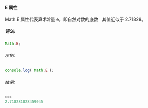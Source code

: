 #### E 属性

  Math.E 属性代表算术常量 e，即自然对数的底数，其值近似于 2.71828。

##### 语法:

  ```javascript
  Math.E;
  ```
  
###### 示例:

  ```javascript
  console.log( Math.E );
  ```

###### 结果:

  ```javascript
  >>>
  2.718281828459045
  ```
